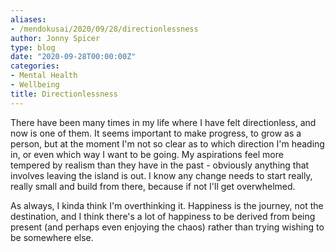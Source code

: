 ```yaml
---
aliases:
- /mendokusai/2020/09/28/directionlessness
author: Jonny Spicer
type: blog
date: "2020-09-28T00:00:00Z"
categories:
- Mental Health
- Wellbeing
title: Directionlessness
---
```

There have been many times in my life where I have felt directionless, and now is one of them. It seems important to make progress, to grow as a person, but at the moment I'm not so
clear as to which direction I'm heading in, or even which way I want to be going. My aspirations feel more tempered by realism than they have in the past - obviously anything that
involves leaving the island is out. I know any change needs to start really, really small and build from there, because if not I'll get overwhelmed.

As always, I kinda think I'm overthinking it. Happiness is the journey, not the destination, and I think there's a lot of happiness to be derived from being present (and perhaps
even enjoying the chaos) rather than trying wishing to be somewhere else.
